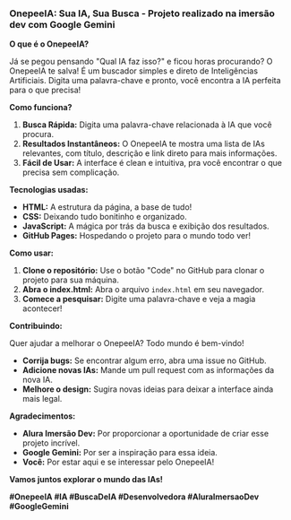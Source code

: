 

### **OnepeeIA: Sua IA, Sua Busca - Projeto realizado na imersão dev com Google Gemini** 

**O que é o OnepeeIA?**

Já se pegou pensando "Qual IA faz isso?" e ficou horas procurando? O OnepeeIA te salva! É um buscador simples e direto de Inteligências Artificiais. Digita uma palavra-chave e pronto, você encontra a IA perfeita para o que precisa!

**Como funciona?**

1. **Busca Rápida:** Digita uma palavra-chave relacionada à IA que você procura.
2. **Resultados Instantâneos:** O OnepeeIA te mostra uma lista de IAs relevantes, com título, descrição e link direto para mais informações.
3. **Fácil de Usar:** A interface é clean e intuitiva, pra você encontrar o que precisa sem complicação.

**Tecnologias usadas:**

* **HTML:** A estrutura da página, a base de tudo!
* **CSS:** Deixando tudo bonitinho e organizado.
* **JavaScript:** A mágica por trás da busca e exibição dos resultados.
* **GitHub Pages:** Hospedando o projeto para o mundo todo ver!

**Como usar:**

1. **Clone o repositório:** Use o botão "Code" no GitHub para clonar o projeto para sua máquina.
2. **Abra o index.html:** Abra o arquivo `index.html` em seu navegador.
3. **Comece a pesquisar:** Digite uma palavra-chave e veja a magia acontecer!

**Contribuindo:**

Quer ajudar a melhorar o OnepeeIA? Todo mundo é bem-vindo! 
* **Corrija bugs:** Se encontrar algum erro, abra uma issue no GitHub.
* **Adicione novas IAs:** Mande um pull request com as informações da nova IA.
* **Melhore o design:** Sugira novas ideias para deixar a interface ainda mais legal.

**Agradecimentos:**

* **Alura Imersão Dev:** Por proporcionar a oportunidade de criar esse projeto incrível.
* **Google Gemini:** Por ser a inspiração para essa ideia.
* **Você:** Por estar aqui e se interessar pelo OnepeeIA!

**Vamos juntos explorar o mundo das IAs!** 

**#OnepeeIA #IA #BuscaDeIA #Desenvolvedora #AluraImersaoDev #GoogleGemini**

